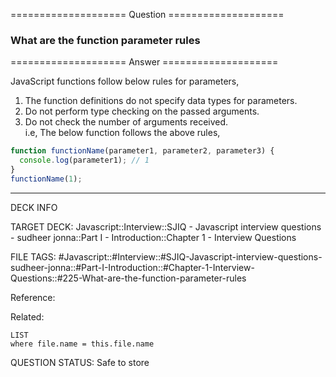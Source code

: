 ==================== Question ====================  

### What are the function parameter rules  

==================== Answer ====================  

JavaScript functions follow below rules for parameters,

1. The function definitions do not specify data types for parameters.
2. Do not perform type checking on the passed arguments.
3. Do not check the number of arguments received.  
   i.e, The below function follows the above rules,

```javascript
function functionName(parameter1, parameter2, parameter3) {
  console.log(parameter1); // 1
}
functionName(1);
```

---

DECK INFO

TARGET DECK: Javascript::Interview::SJIQ - Javascript interview questions -
sudheer jonna::Part I - Introduction::Chapter 1 - Interview Questions

FILE TAGS:
#Javascript::#Interview::#SJIQ-Javascript-interview-questions-sudheer-jonna::#Part-I-Introduction::#Chapter-1-Interview-Questions::#225-What-are-the-function-parameter-rules

Reference:

Related:

```dataview
LIST
where file.name = this.file.name
```

QUESTION STATUS: Safe to store
